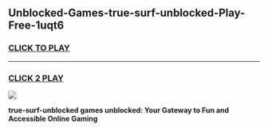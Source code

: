 
## Unblocked-Games-true-surf-unblocked-Play-Free-1uqt6
<h3>
<a href="https://premium76.site?title=true-surf-unblocked&ref=18A1">CLICK TO PLAY</a></h3>
<hr>

<h3>
<a href="https://premium76.site?title=true-surf-unblocked&ref=18A1">CLICK 2 PLAY</a>
  
</h3>

<a href="https://premium76.site?title=true-surf-unblocked&ref=18A1"><img src="https://clearcache.store/games.png"></a>


**true-surf-unblocked games unblocked: Your Gateway to Fun and Accessible Online Gaming**
